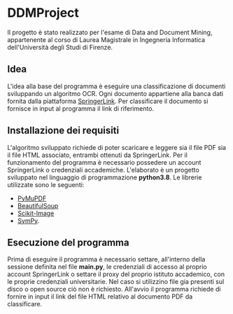 # DDMProject
Il progetto è stato realizzato per l'esame di Data and Document Mining, appartenente al corso di Laurea Magistrale in Ingegneria Informatica dell'Università degli Studi di Firenze. 

## Idea
L'idea alla base del programma è eseguire una classificazione di documenti sviluppando un algoritmo OCR. Ogni documento appartiene alla banca dati fornita dalla piattaforma [SpringerLink](https://link.springer.com/). Per classificare il documento si fornisce in input al programma il link di riferimento. 

## Installazione dei requisiti
L'algoritmo sviluppato richiede di poter scaricare e leggere sia il file PDF sia il file HTML associato, entrambi ottenuti da SpringerLink. Per il funzionamento del programma è necessario possedere un account SpringerLink o credenziali accademiche.
L'elaborato è un progetto sviluppato nel linguaggio di programmazione **python3.8**. Le librerie utilizzate sono le seguenti:
- [PyMuPDF](https://github.com/pymupdf/PyMuPDF)
- [BeautifulSoup](https://www.crummy.com/software/BeautifulSoup/bs4/doc/)
- [Scikit-Image](https://scikit-image.org/)
- [SymPy](https://www.sympy.org/en/index.html).

## Esecuzione del programma
Prima di eseguire il programma è necessario settare, all'interno della sessione definita nel file **main.py**, le credenziali di accesso al proprio account SpringerLink o settare il proxy del proprio istituto accademico, con le proprie credenziali universitarie. Nel caso si utilizzino file gia presenti sul disco o open source ciò non è richiesto.
All'avvio il programma richiede di fornire in input il link del file HTML relativo al documento PDF da classificare. 
